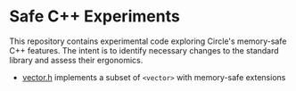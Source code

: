 # Safe C++ Experiments

This repository contains experimental code exploring Circle's memory-safe
C++ features. The intent is to identify necessary changes to the standard
library and assess their ergonomics.

- [vector.h](vector.h) implements a subset of `<vector>` with memory-safe
  extensions
